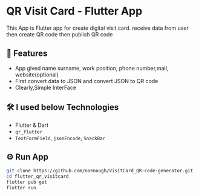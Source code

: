 # QR Visit Card - Flutter App

This App is Flutter app for create digital visit card. receive data from user then create QR code then publish QR code

## 🚀 Features
- App gived name surname, work position, phone number,mail, website(optional)
- First convert data to JSON and convert JSON to QR code
- Clearly,Simple InterFace


## 🛠️ I used below Technologies
- Flutter & Dart
- `qr_flutter`
- `TextFormField`, `jsonEncode`, `SnackBar`

## ⚙️ Run App
```bash
git clone https://github.com/noenough/VisitCard_QR-code-generator.git
cd flutter_qr_visitcard
flutter pub get
flutter run